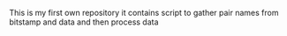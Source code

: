 This is my first own repository
it contains script to gather pair names from bitstamp and data 
and then process data
